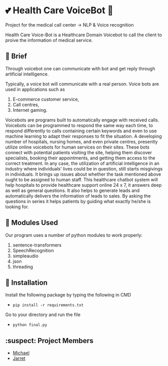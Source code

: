 # :two_hearts: Health Care VoiceBot 🤖
Project for the medical call center -> NLP & Voice recognition

Health Care Voice-Bot is a Healthcare Domain Voicebot to call the client to proive the information of medical service.

## :page_with_curl: Brief
Through voicebot one can communicate with bot and get reply through artificial intelligence.

Typically, a voice bot will communicate with a real person. 
Voice bots are used in applications such as 

1. E-commerce customer service,
2. Call centres, 
3. Internet gaming. 

Voicebots are programs built to automatically engage with received calls. Voicebots can be programmed to respond the same way each time, to respond differently to calls containing certain keywords and even to use machine learning to adapt their responses to fit the situation. 
A developing number of hospitals, nursing homes, and even private centres, presently utilize online voicebots for human services on their sites. These bots connect with potential patients visiting the site, helping them discover specialists, booking their appointments, and getting them access to the correct treatment. 
In any case, the utilization of artificial intelligence in an industry where individuals’ lives could be in question, still starts misgivings in individuals. It brings up issues about whether the task mentioned above ought to be assigned to human staff. This healthcare chatbot system will help hospitals to provide healthcare support online 24 x 7, it answers deep as well as general questions. It also helps to generate leads and automatically delivers the information of leads to sales. By asking the questions in series it helps patients by guiding what exactly he/she is looking for. 

## :scroll: Modules Used
Our	program	uses	a	number	of	python	modules	to	work	properly:

1. sentence-transformers 
1. SpeechRecognition
1. simpleaudio
1. json
1. threading

## :white_square_button: Installation 
Install the following package by typing the following in CMD

- `pip install -r requirements.txt`

Go to your directory and run the file 
- `python final.py`



## :suspect: Project Members

- [Michael](https://github.com/michael1993624)
- [Jarret](https://github.com/jarretap0123)